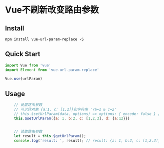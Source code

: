 # Vue不刷新改变路由参数

## Install
```shell
npm install vue-url-param-replace -S
```


## Quick Start
``` javascript
import Vue from 'vue'
import Element from 'vue-url-param-replace'

Vue.use(urlParam)
```

## Usage

``` javascript
    // 设置路由参数
    // 可以传对象 {a:1, c: [1,2]}和字符串 '?a=1 & c=2'
    // this.$setUrlParam(data, options) => options: { encode: false } // encode: 是否对参数encodeURIComponent加密
    this.$setUrlParam({a: 1, b:2, c: [1,2,3], d: {a:12}})


    // 读取路由参数
    let result = this.$getUrlParam();
    console.log('result: ', result); // result: {a: 1, b:2, c: [1,2,3], d: {a:12}}
```